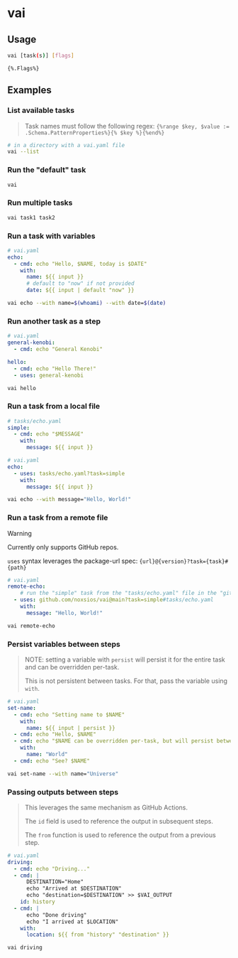 # vai

## Usage

```sh
vai [task(s)] [flags]
```

```plaintext
{%.Flags%}
```

## Examples

<!-- TODO: auto gen this from tests -->

### List available tasks

> Task names must follow the following regex: `{%range $key, $value := .Schema.PatternProperties%}{% $key %}{%end%}`

```sh
# in a directory with a vai.yaml file
vai --list
```

### Run the "default" task

```sh
vai
```

### Run multiple tasks

```sh
vai task1 task2
```

### Run a task with variables

```yaml
# vai.yaml
echo:
  - cmd: echo "Hello, $NAME, today is $DATE"
    with:
      name: ${{ input }}
      # default to "now" if not provided
      date: ${{ input | default "now" }}
```

```sh
vai echo --with name=$(whoami) --with date=$(date)
```

### Run another task as a step

```yaml
# vai.yaml
general-kenobi:
  - cmd: echo "General Kenobi"

hello:
  - cmd: echo "Hello There!"
  - uses: general-kenobi
```

```sh
vai hello
```

### Run a task from a local file

```yaml
# tasks/echo.yaml
simple:
  - cmd: echo "$MESSAGE"
    with:
      message: ${{ input }}
```

```yaml
# vai.yaml
echo:
  - uses: tasks/echo.yaml?task=simple
    with:
      message: ${{ input }}
```

```sh
vai echo --with message="Hello, World!"
```

### Run a task from a remote file

> [!WARNING]
> Currently only supports GitHub repos.
>
> `uses` syntax leverages the package-url spec: `{url}@{version}?task={task}#{path}`

```yaml
# vai.yaml
remote-echo:
    # run the "simple" task from the "tasks/echo.yaml" file in the "github.com/noxsios/vai" repo on the "main" branch
  - uses: github.com/noxsios/vai@main?task=simple#tasks/echo.yaml
    with:
      message: "Hello, World!"
```

```sh
vai remote-echo
```

### Persist variables between steps

> NOTE: setting a variable with `persist` will persist it for the entire task
> and can be overridden per-task.
>
> This is not persistent between tasks. For that, pass the variable using `with`.

```yaml
# vai.yaml
set-name:
  - cmd: echo "Setting name to $NAME"
    with:
      name: ${{ input | persist }}
  - cmd: echo "Hello, $NAME"
  - cmd: echo "$NAME can be overridden per-task, but will persist between tasks"
    with:
      name: "World"
  - cmd: echo "See? $NAME"
```

```sh
vai set-name --with name="Universe"
```

### Passing outputs between steps

> This leverages the same mechanism as GitHub Actions.
>
> The `id` field is used to reference the output in subsequent steps.
>
> The `from` function is used to reference the output from a previous step.

```yaml
# vai.yaml
driving:
  - cmd: echo "Driving..."
  - cmd: |
      DESTINATION="Home"
      echo "Arrived at $DESTINATION"
      echo "destination=$DESTINATION" >> $VAI_OUTPUT
    id: history    
  - cmd: |
      echo "Done driving"
      echo "I arrived at $LOCATION"
    with:
      location: ${{ from "history" "destination" }}
```

```sh
vai driving
```
